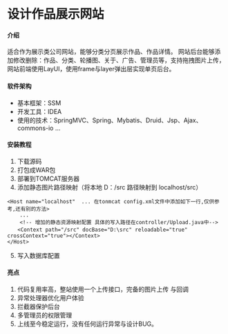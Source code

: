 # 设计作品展示网站

#### 介绍
适合作为展示类公司网站，能够分类分页展示作品、作品详情。 网站后台能够添加修改删除：作品、分类、轮播图、关于、广告、管理员等，支持拖拽图片上传，网站前端使用LayUI，使用frame与layer弹出层实现单页后台。 

#### 软件架构


- 基本框架：SSM
- 开发工具：IDEA
- 使用的技术：SpringMVC、Spring、Mybatis、Druid、Jsp、Ajax、commons-io ... 


#### 安装教程

1.  下载源码
2.  打包成WAR包
3.  部署到TOMCAT服务器
4.  添加静态图片路径映射（将本地 D：/src 路径映射到 localhost/src）

```
<Host name="localhost"  ... 在tonmcat config.xml文件中添加如下一行,仅供参考,还有别的方法>
    ...		   
    <!-- 增加的静态资源映射配置 具体的写入路径在controller/Upload.java中-->
　　<Context path="/src" docBase="D:\src" reloadable="true" crossContext="true"></Context>
</Host>
```
5.  写入数据库配置

#### 亮点

1.  代码复用率高，整站使用一个上传接口，完备的图片上传 与回调
2.  异常处理器优化用户体验
3.  拦截器保护后台
4.  多管理员的权限管理
5.  上线至今稳定运行，没有任何运行异常与设计BUG。 

